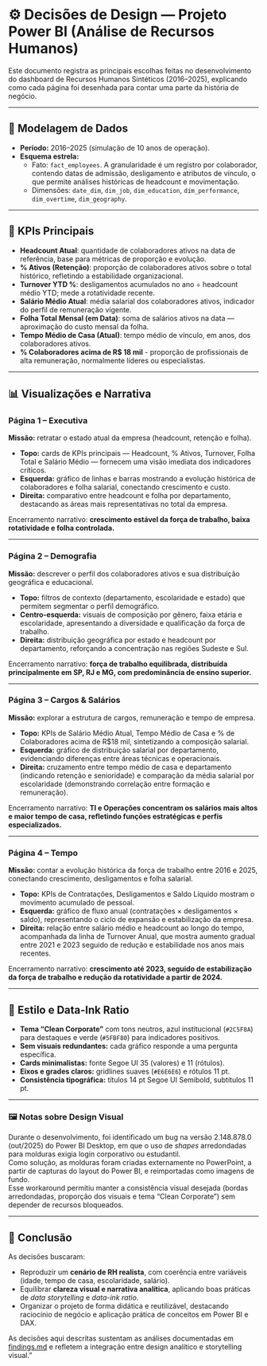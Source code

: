 
# ⚙️ Decisões de Design — Projeto Power BI (Análise de Recursos Humanos)

Este documento registra as principais escolhas feitas no desenvolvimento do dashboard de Recursos Humanos Sintéticos (2016–2025), explicando como cada página foi desenhada para contar uma parte da história de negócio.

---

## 🔧 Modelagem de Dados

- **Período:** 2016–2025 (simulação de 10 anos de operação).  
- **Esquema estrela:**  
  - Fato: `fact_employees`. A granularidade é um registro por colaborador, contendo datas de admissão, desligamento e atributos de vínculo, o que permite análises históricas de headcount e movimentação.
  - Dimensões: `date_dim`, `dim_job`, `dim_education`, `dim_performance`, `dim_overtime`, `dim_geography`.

---

## 🎯 KPIs Principais

- **Headcount Atual**: quantidade de colaboradores ativos na data de referência, base para métricas de proporção e evolução.
- **% Ativos (Retenção)**: proporção de colaboradores ativos sobre o total histórico, refletindo a estabilidade organizacional.  
- **Turnover YTD %**: desligamentos acumulados no ano ÷ headcount médio YTD; mede a rotatividade recente.  
- **Salário Médio Atual**: média salarial dos colaboradores ativos, indicador do perfil de remuneração vigente.  
- **Folha Total Mensal (em Data)**: soma de salários ativos na data — aproximação do custo mensal da folha. 
- **Tempo Médio de Casa (Atual)**: tempo médio de vínculo, em anos, dos colaboradores ativos.  
- **% Colaboradores acima de R$ 18 mil** - proporção de profissionais de alta remuneração, normalmente líderes ou especialistas.

---

## 📊 Visualizações e Narrativa

### Página 1 – Executiva  
**Missão:** retratar o estado atual da empresa (headcount, retenção e folha).  

- **Topo:** cards de KPIs principais — Headcount, % Ativos, Turnover, Folha Total e Salário Médio — fornecem uma visão imediata dos indicadores críticos.  
- **Esquerda:** gráfico de linhas e barras mostrando a evolução histórica de colaboradores e folha salarial, conectando crescimento e custo.  
- **Direita:** comparativo entre headcount e folha por departamento, destacando as áreas mais representativas no total da empresa.  

Encerramento narrativo: **crescimento estável da força de trabalho, baixa rotatividade e folha controlada.**

---

### Página 2 – Demografia  
**Missão:** descrever o perfil dos colaboradores ativos e sua distribuição geográfica e educacional.
- **Topo:** filtros de contexto (departamento, escolaridade e estado) que permitem segmentar o perfil demográfico. 
- **Centro-esquerda:** visuais de composição por gênero, faixa etária e escolaridade, apresentando a diversidade e qualificação da força de trabalho.  
- **Direita:** distribuição geográfica por estado e headcount por departamento, reforçando a concentração nas regiões Sudeste e Sul.  

Encerramento narrativo: **força de trabalho equilibrada, distribuída principalmente em SP, RJ e MG, com predominância de ensino superior.**

---

### Página 3 – Cargos & Salários  
**Missão:** explorar a estrutura de cargos, remuneração e tempo de empresa.  
- **Topo:** KPIs de Salário Médio Atual, Tempo Médio de Casa e % de Colaboradores acima de R$18 mil, sintetizando a composição salarial.
- **Esquerda:** gráfico de distribuição salarial por departamento, evidenciando diferenças entre áreas técnicas e operacionais.
- **Direita:** cruzamento entre tempo médio de casa e departamento (indicando retenção e senioridade) e comparação da média salarial por escolaridade (demonstrando correlação entre formação e remuneração).  

Encerramento narrativo: **TI e Operações concentram os salários mais altos e maior tempo de casa, refletindo funções estratégicas e perfis especializados.**

---

### Página 4 – Tempo  
**Missão:** contar a evolução histórica da força de trabalho entre 2016 e 2025, conectando crescimento, desligamentos e folha salarial.
- **Topo:** KPIs de Contratações, Desligamentos e Saldo Líquido mostram o movimento acumulado de pessoal.  
- **Esquerda:** gráfico de fluxo anual (contratações × desligamentos × saldo), representando o ciclo de expansão e estabilização da empresa. 
- **Direita:** relação entre salário médio e headcount ao longo do tempo, acompanhada da linha de Turnover Anual, que mostra aumento gradual entre 2021 e 2023 seguido de redução e estabilidade nos anos mais recentes.  

Encerramento narrativo: **crescimento até 2023, seguido de estabilização da força de trabalho e redução da rotatividade a partir de 2024.**

---

## 🎨 Estilo e Data-Ink Ratio

- **Tema “Clean Corporate”** com tons neutros, azul institucional (`#2C5F8A`) para destaques e verde (`#5FBF80`) para indicadores positivos.  
- **Sem visuais redundantes:** cada gráfico responde a uma pergunta específica.  
- **Cards minimalistas:** fonte Segoe UI 35 (valores) e 11 (rótulos).  
- **Eixos e grades claros:** gridlines suaves (`#E6E6E6`) e rótulos 11 pt.  
- **Consistência tipográfica:** títulos 14 pt Segoe UI Semibold, subtítulos 11 pt.  

---

### 🖼️ Notas sobre Design Visual

Durante o desenvolvimento, foi identificado um bug na versão 2.148.878.0 (out/2025) do Power BI Desktop, em que o uso de *shapes* arredondadas para molduras exigia login corporativo ou estudantil.  
Como solução, as molduras foram criadas externamente no PowerPoint, a partir de capturas do layout do Power BI, e reimportadas como imagens de fundo.  
Esse workaround permitiu manter a consistência visual desejada (bordas arredondadas, proporção dos visuais e tema “Clean Corporate”) sem depender de recursos bloqueados.

---

## 📌 Conclusão

As decisões buscaram:
- Reproduzir um **cenário de RH realista**, com coerência entre variáveis (idade, tempo de casa, escolaridade, salário).  
- Equilibrar **clareza visual e narrativa analítica**, aplicando boas práticas de *data storytelling* e *data-ink ratio*.  
- Organizar o projeto de forma didática e reutilizável, destacando raciocínio de negócio e aplicação prática de conceitos em Power BI e DAX.

As decisões aqui descritas sustentam as análises documentadas em [findings.md](https://github.com/vivi-alencar/powerbi-hr-analytics/blob/main/documentacao/findings.md) e refletem a integração entre design analítico e storytelling visual.”
